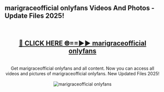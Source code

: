 <h2>marigraceofficial onlyfans Videos And Photos - Update Files 2025!</h2>
<br>
<div align="center">
<h2><a href="https://linkcuts.com/hfmhzwbr" rel="nofollow">🔴 CLICK HERE 🌐==►► marigraceofficial onlyfans</a></h2>
<br>
Get marigraceofficial onlyfans and all content. Now you can access all videos and pictures of marigraceofficial onlyfans. New Updated Files 2025!
<br>
<br>
<a href="https://linkcuts.com/hfmhzwbr" rel="nofollow" data-target="animated-image.originalLink"><img src="https://i.ibb.co.com/WyWwxjT/player-gif2.gif" alt="marigraceofficial onlyfans" style="max-width: 100%; display: inline-block;" data-target="animated-image.originalImage"></a>
</div>
<br>